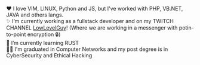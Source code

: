 ❤️ I love VIM, LINUX, Python and JS, but I've worked with PHP, VB.NET, JAVA and others langs.  <br /> 
✨ I’m currently working as a fullstack developer and on my TWITCH CHANNEL [LowLevelGuy](http://twitch.tv/lowlevelguy)! (Where we are working in a messenger with potin-to-point encryption 🔒)  <br /> 
💬 I’m currently learning RUST  <br /> 
🧑‍🎓 I'm graduated in Computer Networks and my post degree is in CyberSecurity and Ethical Hacking  <br /> 
